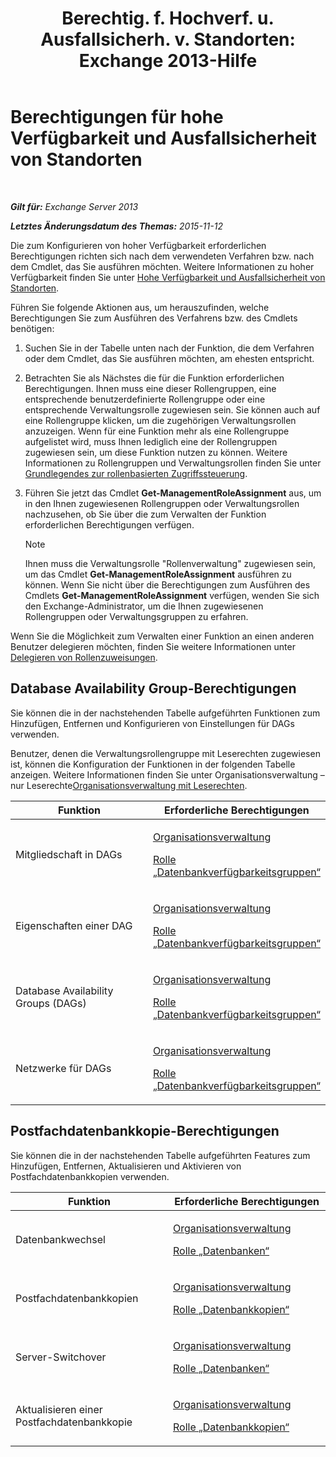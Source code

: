 ﻿---
title: 'Berechtig. f. Hochverf. u. Ausfallsicherh. v. Standorten: Exchange 2013-Hilfe'
TOCTitle: Berechtigungen für hohe Verfügbarkeit und Ausfallsicherheit von Standorten
ms:assetid: 66085107-4d4d-41c3-a425-82314acd9eee
ms:mtpsurl: https://technet.microsoft.com/de-de/library/Dd638136(v=EXCHG.150)
ms:contentKeyID: 50475845
ms.date: 04/24/2018
mtps_version: v=EXCHG.150
ms.translationtype: HT
---

# Berechtigungen für hohe Verfügbarkeit und Ausfallsicherheit von Standorten

 

_**Gilt für:** Exchange Server 2013_

_**Letztes Änderungsdatum des Themas:** 2015-11-12_

Die zum Konfigurieren von hoher Verfügbarkeit erforderlichen Berechtigungen richten sich nach dem verwendeten Verfahren bzw. nach dem Cmdlet, das Sie ausführen möchten. Weitere Informationen zu hoher Verfügbarkeit finden Sie unter [Hohe Verfügbarkeit und Ausfallsicherheit von Standorten](high-availability-and-site-resilience-exchange-2013-help.md).

Führen Sie folgende Aktionen aus, um herauszufinden, welche Berechtigungen Sie zum Ausführen des Verfahrens bzw. des Cmdlets benötigen:

1.  Suchen Sie in der Tabelle unten nach der Funktion, die dem Verfahren oder dem Cmdlet, das Sie ausführen möchten, am ehesten entspricht.

2.  Betrachten Sie als Nächstes die für die Funktion erforderlichen Berechtigungen. Ihnen muss eine dieser Rollengruppen, eine entsprechende benutzerdefinierte Rollengruppe oder eine entsprechende Verwaltungsrolle zugewiesen sein. Sie können auch auf eine Rollengruppe klicken, um die zugehörigen Verwaltungsrollen anzuzeigen. Wenn für eine Funktion mehr als eine Rollengruppe aufgelistet wird, muss Ihnen lediglich eine der Rollengruppen zugewiesen sein, um diese Funktion nutzen zu können. Weitere Informationen zu Rollengruppen und Verwaltungsrollen finden Sie unter [Grundlegendes zur rollenbasierten Zugriffssteuerung](understanding-role-based-access-control-exchange-2013-help.md).

3.  Führen Sie jetzt das Cmdlet **Get-ManagementRoleAssignment** aus, um in den Ihnen zugewiesenen Rollengruppen oder Verwaltungsrollen nachzusehen, ob Sie über die zum Verwalten der Funktion erforderlichen Berechtigungen verfügen.
    

    > [!NOTE]
    > Ihnen muss die Verwaltungsrolle "Rollenverwaltung" zugewiesen sein, um das Cmdlet <STRONG>Get-ManagementRoleAssignment</STRONG> ausführen zu können. Wenn Sie nicht über die Berechtigungen zum Ausführen des Cmdlets <STRONG>Get-ManagementRoleAssignment</STRONG> verfügen, wenden Sie sich den Exchange-Administrator, um die Ihnen zugewiesenen Rollengruppen oder Verwaltungsgruppen zu erfahren.



Wenn Sie die Möglichkeit zum Verwalten einer Funktion an einen anderen Benutzer delegieren möchten, finden Sie weitere Informationen unter [Delegieren von Rollenzuweisungen](delegate-role-assignments-exchange-2013-help.md).

## Database Availability Group-Berechtigungen

Sie können die in der nachstehenden Tabelle aufgeführten Funktionen zum Hinzufügen, Entfernen und Konfigurieren von Einstellungen für DAGs verwenden.

Benutzer, denen die Verwaltungsrollengruppe mit Leserechten zugewiesen ist, können die Konfiguration der Funktionen in der folgenden Tabelle anzeigen. Weitere Informationen finden Sie unter Organisationsverwaltung – nur Leserechte[Organisationsverwaltung mit Leserechten](view-only-organization-management-exchange-2013-help.md).


<table>
<colgroup>
<col style="width: 50%" />
<col style="width: 50%" />
</colgroup>
<thead>
<tr class="header">
<th>Funktion</th>
<th>Erforderliche Berechtigungen</th>
</tr>
</thead>
<tbody>
<tr class="odd">
<td><p>Mitgliedschaft in DAGs</p></td>
<td><p><a href="organization-management-exchange-2013-help.md">Organisationsverwaltung</a></p>
<p><a href="database-availability-groups-role-exchange-2013-help.md">Rolle „Datenbankverfügbarkeitsgruppen“</a></p></td>
</tr>
<tr class="even">
<td><p>Eigenschaften einer DAG</p></td>
<td><p><a href="organization-management-exchange-2013-help.md">Organisationsverwaltung</a></p>
<p><a href="database-availability-groups-role-exchange-2013-help.md">Rolle „Datenbankverfügbarkeitsgruppen“</a></p></td>
</tr>
<tr class="odd">
<td><p>Database Availability Groups (DAGs)</p></td>
<td><p><a href="organization-management-exchange-2013-help.md">Organisationsverwaltung</a></p>
<p><a href="database-availability-groups-role-exchange-2013-help.md">Rolle „Datenbankverfügbarkeitsgruppen“</a></p></td>
</tr>
<tr class="even">
<td><p>Netzwerke für DAGs</p></td>
<td><p><a href="organization-management-exchange-2013-help.md">Organisationsverwaltung</a></p>
<p><a href="database-availability-groups-role-exchange-2013-help.md">Rolle „Datenbankverfügbarkeitsgruppen“</a></p></td>
</tr>
</tbody>
</table>


## Postfachdatenbankkopie-Berechtigungen

Sie können die in der nachstehenden Tabelle aufgeführten Features zum Hinzufügen, Entfernen, Aktualisieren und Aktivieren von Postfachdatenbankkopien verwenden.


<table>
<colgroup>
<col style="width: 50%" />
<col style="width: 50%" />
</colgroup>
<thead>
<tr class="header">
<th>Funktion</th>
<th>Erforderliche Berechtigungen</th>
</tr>
</thead>
<tbody>
<tr class="odd">
<td><p>Datenbankwechsel</p></td>
<td><p><a href="organization-management-exchange-2013-help.md">Organisationsverwaltung</a></p>
<p><a href="databases-role-exchange-2013-help.md">Rolle „Datenbanken“</a></p></td>
</tr>
<tr class="even">
<td><p>Postfachdatenbankkopien</p></td>
<td><p><a href="organization-management-exchange-2013-help.md">Organisationsverwaltung</a></p>
<p><a href="database-copies-role-exchange-2013-help.md">Rolle „Datenbankkopien“</a></p></td>
</tr>
<tr class="odd">
<td><p>Server-Switchover</p></td>
<td><p><a href="organization-management-exchange-2013-help.md">Organisationsverwaltung</a></p>
<p><a href="databases-role-exchange-2013-help.md">Rolle „Datenbanken“</a></p></td>
</tr>
<tr class="even">
<td><p>Aktualisieren einer Postfachdatenbankkopie</p></td>
<td><p><a href="organization-management-exchange-2013-help.md">Organisationsverwaltung</a></p>
<p><a href="database-copies-role-exchange-2013-help.md">Rolle „Datenbankkopien“</a></p></td>
</tr>
</tbody>
</table>


